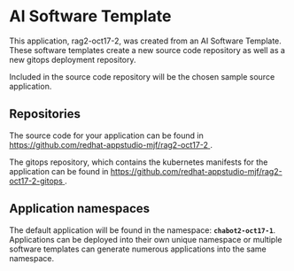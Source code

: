 # AI Software Template

This application, rag2-oct17-2, was created from an AI Software Template. These software templates create a new source code repository as well as a new gitops deployment repository.

Included in the source code repository will be the chosen sample source application.

## Repositories

The source code for your application can be found in [https://github.com/redhat-appstudio-mjf/rag2-oct17-2 ](https://github.com/redhat-appstudio-mjf/rag2-oct17-2 ).
 
The gitops repository, which contains the kubernetes manifests for the application can be found in 
[https://github.com/redhat-appstudio-mjf/rag2-oct17-2-gitops ](https://github.com/redhat-appstudio-mjf/rag2-oct17-2-gitops ). 

## Application namespaces 

The default application will be found in the namespace: **`chabot2-oct17-1`**. Applications can be deployed into their own unique namespace or multiple software templates can generate numerous applications into the same namespace.